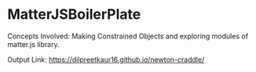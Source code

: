 # MatterJSBoilerPlate
Concepts Involved: Making Constrained Objects and exploring modules of matter.js library.

Output Link: 
https://dilpreetkaur16.github.io/newton-craddle/
